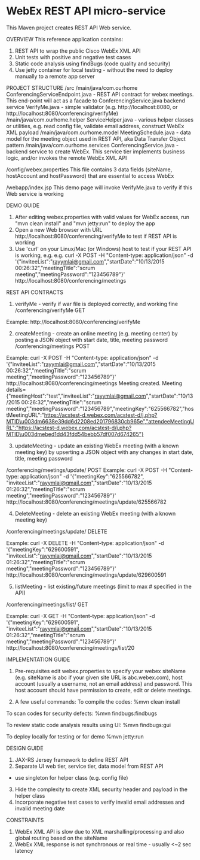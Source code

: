 # WebEx REST API micro-service
This Maven project creates REST API Web service.

OVERVIEW
This reference application contains:
1. REST API to wrap the public Cisco WebEx XML API
2. Unit tests with positive and negative test cases 
3. Static code analysis using findBugs (code quality and security)
4. Use jetty container for local testing - without the need to deploy manually to a remote app server

PROJECT STRUCTURE
/src
   /main/java/com.ourhome
      ConferencingServiceEndpoint.java - REST API contract for webex meetings. This end-point will act as a facade to ConferencingService.java backend service
      VerifyMe.java - simple validator (e.g. http://localhost:8080, or http://localhost:8080/conferencing/verifyMe)
   /main/java/com.ourhome.helper
      ServiceHelper.java - various helper classes or utilities, e.g. read config file, validate email address, construct WebEx XML payload
  /main/java/com.ourhome.model
      MeetingSchedule.java - data model for the meeting object used in REST API, aka Data Transfer Object pattern
  /main/java/com.ourhome.services
      ConferencingService.java - backend service to create WebEx. This service tier implements business logic, and/or invokes the remote WebEx XML API
      
/config/webex.properties
  This file contains 3 data fields (siteName, hostAccount and hostPassword) that are essential to access WebEx
  
/webapp/index.jsp
  This demo page will invoke VerifyMe.java to verify if this Web service is working
  
DEMO GUIDE
1. After editing webex.properties with valid values for WebEx access, run "mvn clean install" and "mvn jetty:run" to deploy the app
2. Open a new Web browser with URL http://localhost:8080/conferencing/verifyMe to test if REST API is working
3. Use 'curl' on your Linux/Mac (or Windows) host to test if your REST API is working, e.g.
e.g. curl -X POST -H "Content-type: application/json" -d '{"inviteeList":"rayymlai@gmail.com","startDate":"10/13/2015 00:26:32","meetingTitle":"scrum meeting","meetingPassword":"123456789"}' http://localhost:8080/conferencing/meetings


REST API CONTRACTS

1. verifyMe - verify if war file is deployed correctly, and working fine
<hostname><port>/conferencing/verifyMe
GET

Example: http://localhost:8080/conferencing/verifyMe

2. createMeeting - create an online meeting (e.g. meeting center) by posting a JSON object with start date, title, meeting password
<hostname><port>/conferencing/meetings
POST

Example: curl -X POST -H "Content-type: application/json" -d '{"inviteeList":"rayymlai@gmail.com","startDate":"10/13/2015 00:26:32","meetingTitle":"scrum meeting","meetingPassword":"123456789"}' http://localhost:8080/conferencing/meetings
Meeting created. Meeting details={"meetingHost":"test","inviteeList":"rayymlai@gmail.com","startDate":"10/13/2015 00:26:32","meetingTitle":"scrum meeting","meetingPassword":"123456789","meetingKey":"625566782","hostMeetingURL":"https://acstest-d.webex.com/acstest-d/j.php?MTID\u003dm6638e39dd6d2208ed201796830cb965e","attendeeMeetingURL":"https://acstest-d.webex.com/acstest-d/j.php?MTID\u003dmebed1dd43fdd54bebb57df007d674265"}

3. updateMeeting - update an existing WebEx meeting (with a known meeting key) by upserting a JSON object with any changes in start date, title, meeting password

<hostname><port>/conferencing/meetings/update/<meetingkey>
POST
Example: curl -X POST -H "Content-type: application/json" -d '{"meetingKey":"625566782", "inviteeList":"rayymlai@gmail.com","startDate":"10/13/2015 01:26:32","meetingTitle":"scrum meeting","meetingPassword":"123456789"}' http://localhost:8080/conferencing/meetings/update/625566782 

4. DeleteMeeting - delete an existing WebEx meeting (with a known meeting key)

<hostname><port>/conferencing/meetings/update/<meetingkey>
DELETE

Example: curl -X DELETE -H "Content-type: application/json" -d '{"meetingKey":"629600591", "inviteeList":"rayymlai@gmail.com","startDate":"10/13/2015 01:26:32","meetingTitle":"scrum meeting","meetingPassword":"123456789"}' http://localhost:8080/conferencing/meetings/update/629600591

5. listMeeting - list existing/future meetings (limit to max # specified in the API)

<hostname><port>/conferencing/meetings/list/<maxNumberOfMeetingListed>
GET

Example: curl -X GET -H "Content-type: application/json" -d '{"meetingKey":"629600591", "inviteeList":"rayymlai@gmail.com","startDate":"10/13/2015 01:26:32","meetingTitle":"scrum meeting","meetingPassword":"123456789"}' http://localhost:8080/conferencing/meetings/list/20


IMPLEMENTATION GUIDE
1. Pre-requisites
edit webex.properties to specify your webex siteName (e.g. siteName is abc if your given site URL is abc.webex.com), host account (usually a username, not an email address) and password. This host account should have permission to create, edit or delete meetings.

2. A few useful commands:
To compile the codes:
%mvn clean install

To scan codes for security defects:
%mvn findbugs:findbugs

To review static code analysis results using UI:
%mvn findbugs:gui

To deploy locally for testing or for demo
%mvn jetty:run


DESIGN GUIDE
1.  JAX-RS Jersey framework to define REST API
2.  Separate UI web tier, service tier, data model from REST API
- use singleton for helper class (e.g. config file)
3.  Hide the complexity to create XML security header and payload in the helper class
4.  Incorporate negative test cases to verify invalid email addresses and invalid meeting date


CONSTRAINTS
1. WebEx XML API is slow due to XML marshalling/processing and also global routing based on the siteName
2. WebEx XML response is not synchronous or real time - usually <~2 sec latency
